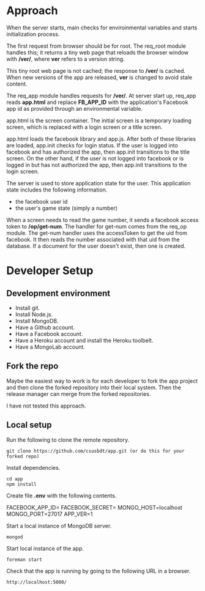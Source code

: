 Approach
========

When the server starts, main checks for enviroinmental variables and starts initialization process.

The first request from browser should be for root.  The req_root module handles this;
it returns a tiny web page that reloads the browser window with __/ver/__, where __ver__ refers 
to a version string.

This tiny root web page is not cached; the response to __/ver/__ is cached.
When new versions of the app are released, __ver__ is changed to avoid stale content.

The req_app module handles requests for __/ver/__. At server start up, req_app reads
__app.html__ and replace __FB_APP_ID__ with the application's Facebook app id as
provided through an environmental variable.

app.html is the screen container.  The initial screen is a temporary loading screen,
which is replaced with a login screen or a title screen.

app.html loads the facebook library and app.js.  After both of these libraries are
loaded, app.init checks for login status.  If the user is logged into facebook and
has authorized the app, then app.init transitions to the title screen.  On the other
hand, if the user is not logged into facebook or is logged in but has not authorized
the app, then app.init transitions to the login screen.

The server is used to store application state for the user.
This application state includes the following information.
- the facebook user id
- the user's game state (simply a number)

When a screen needs to read the game number, it sends a facebook access token to 
__/op/get-num__.  The handler for get-num comes from the req_op module.
The get-num handler uses the accessToken to get the uid from facebook.
It then reads the number associated with that uid from the database.
If a document for the user doesn't exist, then one is created.

Developer Setup
===============

## Development environment

- Install git.
- Install Node.js.
- Install MongoDB.
- Have a Github account.
- Have a Facebook account.
- Have a Heroku account and install the Heroku toolbelt.
- Have a MongoLab account.

## Fork the repo

Maybe the easiest way to work is for each developer to fork the app project
and then clone the forked repository into their local system.
Then the release manager can merge from the forked repositories.

I have not tested this approach.

## Local setup

Run the following to clone the remote repository.

    git clone https://github.com/csusbdt/app.git (or do this for your forked repo)

Install dependencies.

    cd app
    npm install

Create file __.env__ with the following contents.

FACEBOOK_APP_ID=<your facebook app id>
FACEBOOK_SECRET=<your facebook app id>
MONGO_HOST=localhost
MONGO_PORT=27017
APP_VER=1

Start a local instance of MongoDB server.

    mongod

Start local instance of the app.

    foreman start

Check that the app is running by going to the following URL in a browser.

    http://localhost:5000/


